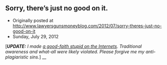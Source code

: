 ## Sorry, there’s just no good on it.

 * Originally posted at http://www.lawyersgunsmoneyblog.com/2012/07/sorry-theres-just-no-good-on-it
 * Sunday, July 29, 2012

[_**UPDATE:** I made [a good-faith stupid on the Internets](http://lawyersgunsmon.wpengine.com/2012/07/sorry-theres-just-no-good-on-it/comment-page-1#comment-301394). Traditional awareness and what-all were likely violated. Please forgive me my anti-plagiaristic sins._] __ 